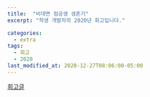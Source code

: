 ```yaml
---
title:  "비대면 컴공생 생존기"
excerpt: "학생 개발자의 2020년 회고입니다."

categories:
  - extra
tags:
  - 회고
  - 2020
last_modified_at: 2020-12-27T08:06:00-05:00
---
```


[회고글]('https://limm-jk.tistory.com/43')
